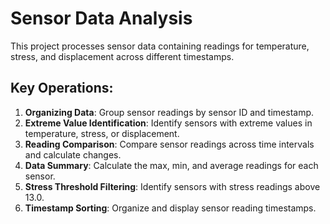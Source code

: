 # Sensor Data Analysis

This project processes sensor data containing readings for temperature, stress, and displacement across different timestamps.

## Key Operations:
1. **Organizing Data**: Group sensor readings by sensor ID and timestamp.
2. **Extreme Value Identification**: Identify sensors with extreme values in temperature, stress, or displacement.
3. **Reading Comparison**: Compare sensor readings across time intervals and calculate changes.
4. **Data Summary**: Calculate the max, min, and average readings for each sensor.
5. **Stress Threshold Filtering**: Identify sensors with stress readings above 13.0.
6. **Timestamp Sorting**: Organize and display sensor reading timestamps.
